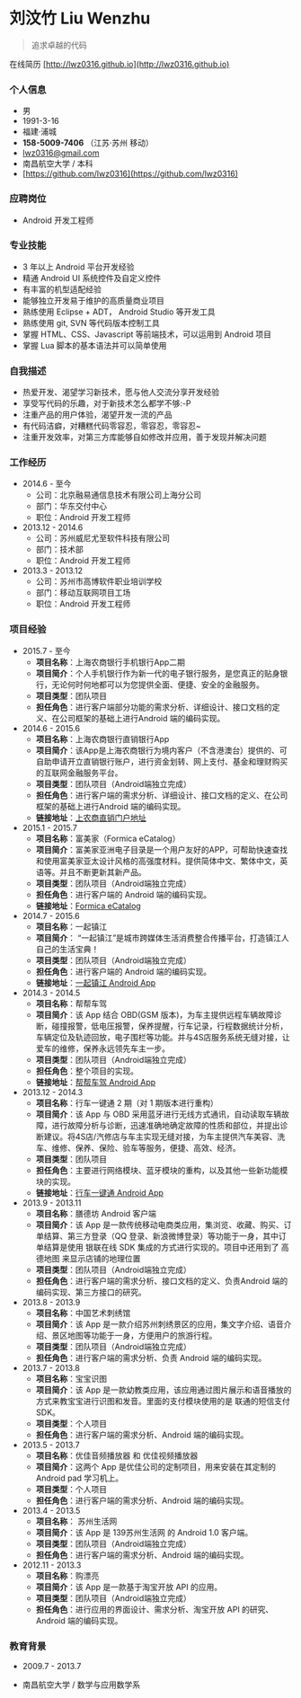 # 刘汶竹 Liu Wenzhu
>追求卓越的代码

在线简历 [http://lwz0316.github.io](http://lwz0316.github.io)

### 个人信息

- 男
- 1991-3-16
- 福建·浦城
- **158-5009-7406**  （江苏·苏州 移动）
- lwz0316@gmail.com
- 南昌航空大学 / 本科
- [https://github.com/lwz0316](https://github.com/lwz0316)


### 应聘岗位
- Android 开发工程师

### 专业技能

- 3 年以上 Android 平台开发经验
- 精通 Android UI 系统控件及自定义控件
- 有丰富的机型适配经验
- 能够独立开发易于维护的高质量商业项目
- 熟练使用 Eclipse + ADT， Android Studio 等开发工具
- 熟练使用 git, SVN 等代码版本控制工具
- 掌握 HTML、CSS、Javascript 等前端技术，可以运用到 Android 项目
- 掌握 Lua 脚本的基本语法并可以简单使用

### 自我描述
- 热爱开发、渴望学习新技术，愿与他人交流分享开发经验
- 享受写代码的乐趣，对于新技术怎么都学不够:-P
- 注重产品的用户体验，渴望开发一流的产品
- 有代码洁癖，对糟糕代码零容忍，零容忍，零容忍~
- 注重开发效率，对第三方库能够自如修改并应用，善于发现并解决问题


### 工作经历

- 2014.6 - 至今
	- 公司：北京融易通信息技术有限公司上海分公司
	- 部门：华东交付中心
	- 职位：Android 开发工程师
- 2013.12 - 2014.6
	- 公司：苏州威尼尤至软件科技有限公司
	- 部门：技术部
	- 职位：Android 开发工程师
- 2013.3 - 2013.12
	- 公司：苏州市高博软件职业培训学校
	- 部门：移动互联网项目工场
	- 职位：Android 开发工程师


### 项目经验

- 2015.7 - 至今
	* **项目名称**：上海农商银行手机银行App二期
 	* **项目简介**：个人手机银行作为新一代的电子银行服务，是您真正的贴身银行，无论何时何地都可以为您提供全面、便捷、安全的金融服务。
 	* **项目类型**：团队项目
 	* **担任角色**：进行客户端部分功能的需求分析、详细设计、接口文档的定义、在公司框架的基础上进行Android 端的编码实现。
- 2014.6 - 2015.6
	* **项目名称**：上海农商银行直销银行App
 	* **项目简介**：该App是上海农商银行为境内客户（不含港澳台）提供的、可自助申请开立直销银行账户，进行资金划转、网上支付、基金和理财购买的互联网金融服务平台。
 	* **项目类型**：团队项目（Android端独立完成）
 	* **担任角色**：进行客户端的需求分析、详细设计、接口文档的定义、在公司框架的基础上进行Android 端的编码实现。
 	* **链接地址**：[上农商直销门户地址](https://www.isrcb.com)
- 2015.1 - 2015.7
	* **项目名称**：富美家（Formica eCatalog）
 	* **项目简介**：富美家亚洲电子目录是一个用户友好的APP，可帮助快速查找和使用富美家亚太设计风格的高强度材料。提供简体中文、繁体中文，英语等。并且不断更新其新产品。
 	* **项目类型**：团队项目（Android端独立完成）
 	* **担任角色**：进行客户端的 Android 端的编码实现。
 	* **链接地址**：[Formica eCatalog](https://play.google.com/store/apps/details?id=com.formica.android)
- 2014.7 - 2015.6
	* **项目名称**：一起镇江
 	* **项目简介**： “一起镇江”是城市跨媒体生活消费整合传播平台，打造镇江人自己的生活宝典！
 	* **项目类型**：团队项目（Android端独立完成）
 	* **担任角色**：进行客户端的 Android 端的编码实现。
 	* **链接地址**：[一起镇江 Android App](http://app.17zhenjiang.com/)
- 2014.3 - 2014.5
 	* **项目名称**：帮帮车驾
 	* **项目简介**：该 App 结合 OBD(GSM 版本)，为车主提供远程车辆故障诊断，碰撞报警，低电压报警，保养提醒，行车记录，行程数据统计分析，车辆定位及轨迹回放，电子围栏等功能。并与4S店服务系统无缝对接，让爱车的维修，保养永远领先车主一步。
 	* **项目类型**：团队项目（Android端独立完成）
 	* **担任角色**：整个项目的实现。
 	* **链接地址**：[帮帮车驾 Android App](http://www.mumayi.com/android-589431.html)
- 2013.12 - 2014.3
 	* **项目名称**：行车一键通 2 期（对 1 期版本进行重构）
 	* **项目简介**：该 App 与 OBD 采用蓝牙进行无线方式通讯，自动读取车辆故障，进行故障分析与诊断，迅速准确地确定故障的性质和部位，并提出诊断建议。将4S店/汽修店与车主实现无缝对接，为车主提供汽车美容、洗车、维修、保养、保险、验车等服务，便捷、高效、经济。
 	* **项目类型**：团队项目
 	* **担任角色**：主要进行网络模块、蓝牙模块的重构，以及其他一些新功能模块的实现。
 	* **链接地址**：[行车一键通 Android App](http://www.mumayi.com/android-475950.html)
- 2013.9 - 2013.11
 	* **项目名称**：膳德坊 Android 客户端
 	* **项目简介**：该 App 是一款传统移动电商类应用，集浏览、收藏、购买、订单结算、第三方登录（QQ 登录、新浪微博登录）等功能于一身，其中订单结算是使用 银联在线 SDK 集成的方式进行实现的。项目中还用到了 高德地图 来显示店铺的地理位置
 	* **项目类型**：团队项目（Android端独立完成）
 	* **担任角色**：进行客户端的需求分析、接口文档的定义、负责Android 端的编码实现、第三方接口的研究。
- 2013.8 - 2013.9
 	* **项目名称**：中国艺术刺绣馆
 	* **项目简介**：该 App 是一款介绍苏州刺绣景区的应用，集文字介绍、语音介绍、景区地图等功能于一身，方便用户的旅游行程。
 	* **项目类型**：团队项目（Android端独立完成）
 	* **担任角色**：进行客户端的需求分析、负责 Android 端的编码实现。
- 2013.7 - 2013.8
 	* **项目名称**：宝宝识图
 	* **项目简介**：该 App 是一款幼教类应用，该应用通过图片展示和语音播放的方式来教宝宝进行识图和发音。里面的支付模块使用的是 联通的短信支付 SDK。
 	* **项目类型**：个人项目
 	* **担任角色**：进行客户端的需求分析、Android 端的编码实现。
- 2013.5 - 2013.7
	* **项目名称**：优佳音频播放器 和 优佳视频播放器
 	* **项目简介**：这两个 App 是优佳公司的定制项目，用来安装在其定制的 Android pad 学习机上。
	* **项目类型**：个人项目
	* **担任角色**：进行客户端的需求分析、Android 端的编码实现。
- 2013.4 - 2013.5
 	* **项目名称**： 苏州生活网
 	* **项目简介**：该 App 是 139苏州生活网 的 Android 1.0 客户端。
 	* **项目类型**：团队项目（Android端独立完成）
 	* **担任角色**：进行客户端的需求分析、Android 端的编码实现。
- 2012.11 - 2013.3
 	* **项目名称**：购漂亮
 	* **项目简介**：该 App 是一款基于淘宝开放 API 的应用。
 	* **项目类型**：团队项目（Android端独立完成）
 	* **担任角色**：进行应用的界面设计、需求分析、淘宝开放 API 的研究、Android 端的编码实现。

### 教育背景
- 2009.7 - 2013.7
 * 南昌航空大学 / 数学与应用数学系 
